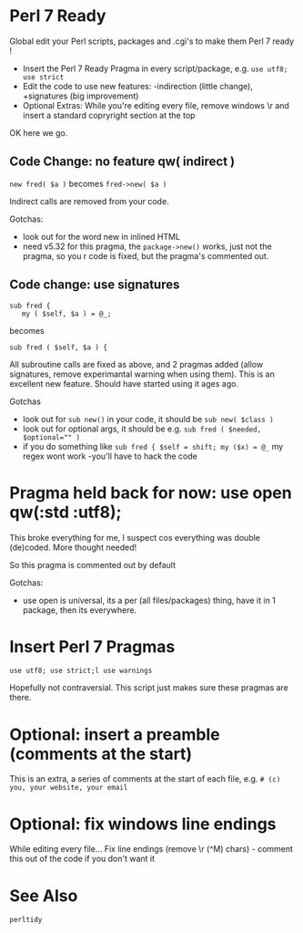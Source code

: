 # Perl 7 Ready

Global edit your Perl scripts, packages and .cgi's to make them Perl 7 ready !

* Insert the Perl 7 Ready Pragma in every script/package, e.g. `use utf8; use strict`
* Edit the code to use new features: -indirection (little change), +signatures (big improvement)
* Optional Extras: While you're editing every file, remove windows \r and insert a standard copryright section at the top

OK here we go.

## Code Change: no feature qw( indirect )

`new fred( $a )` becomes `fred->new( $a )`

Indirect calls are removed from your code.

Gotchas:
* look out for the word new in inlined HTML
* need v5.32 for this pragma, the `package->new()` works, just not the pragma, so you r code is fixed, but the pragma's commented out.

## Code change: use signatures

```
sub fred { 
   my ( $self, $a ) = @_;
``` 
   
becomes 

`sub fred ( $self, $a ) {`

All subroutine calls are fixed as above, and 2 pragmas added (allow signatures, remove experimantal warning when using them). This is an excellent new feature. Should have started using it ages ago.

Gotchas
* look out for `sub new()` in your code, it should be `sub new( $class )`
* look out for optional args, it should be e.g. `sub fred ( $needed, $optional="" )`
* if you do something like `sub fred { $self = shift; my ($x) = @_` my regex wont work -you'll have to hack the code

#  Pragma held back for now: use open qw(:std :utf8);

This broke everything for me, I suspect cos everything was double (de)coded. More thought needed!

So this pragma is commented out by default

Gotchas:
* use open is universal, its a per (all files/packages) thing, have it in 1 package, then its everywhere.

# Insert Perl 7 Pragmas

`use utf8; use strict;l use warnings`

Hopefully not contraversial. This script just makes sure these pragmas are there.

# Optional: insert a preamble (comments at the start)

This is an extra, a series of comments at the start of each file, e.g. `# (c) you, your website, your email`

# Optional: fix windows line endings

While editing every file... Fix line endings (remove \r (^M) chars) - comment this out of the code if you don't want it 

# See Also

`perltidy`

